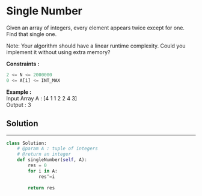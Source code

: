 <h1>Single Number</h1>

<p>Given an array of integers, every element appears twice except for one. Find that single one.

Note: Your algorithm should have a linear runtime complexity. Could you implement it without using extra memory?</p>

<p>
<b>Constraints :</b>

```python
2 <= N <= 2000000  
0 <= A[i] <= INT_MAX
```

</p>

<p>
<b>Example :</b>
<br>
Input Array A : [4 1 1 2 2 4 3]
<br>
Output : 3
</p>

<h2>Solution</h2>

***

```python
class Solution:
    # @param A : tuple of integers
    # @return an integer
    def singleNumber(self, A):
        res = 0
        for i in A:
            res^=i
            
        return res
```